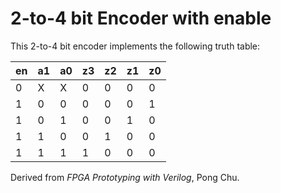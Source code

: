 # 2-to-4 bit Encoder with enable

This 2-to-4 bit encoder implements the following truth table:

| en | a1 | a0 | z3 | z2 | z1 | z0 |
|----|----|----|----|----|----|----|
| 0  | X  | X  |  0 |  0 |  0 |  0 |
| 1  | 0  | 0  |  0 |  0 |  0 |  1 |
| 1  | 0  | 1  |  0 |  0 |  1 |  0 |
| 1  | 1  | 0  |  0 |  1 |  0 |  0 |
| 1  | 1  | 1  |  1 |  0 |  0 |  0 |

Derived from *FPGA Prototyping with Verilog*, Pong Chu.
